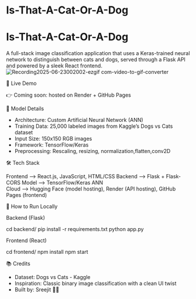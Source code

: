 # Is-That-A-Cat-Or-A-Dog
# Is-That-A-Cat-Or-A-Dog
A full-stack image classification application that uses a Keras-trained neural network to distinguish between cats and dogs, served through a Flask API and powered by a sleek React frontend.
![Recording2025-06-23002002-ezgif com-video-to-gif-converter](https://github.com/user-attachments/assets/2e7f1aec-4b63-4c91-b169-c8350bc74129)

🚀 Live Demo

👉 Coming soon: hosted on Render + GitHub Pages

🧠 Model Details
- Architecture: Custom Artificial Neural Network (ANN)
- Training Data: 25,000 labeled images from Kaggle’s Dogs vs Cats dataset
- Input Size: 150x150 RGB images
- Framework: TensorFlow/Keras
- Preprocessing: Rescaling, resizing, normalization,flatten,conv2D

🛠️ Tech Stack

 Frontend --> React.js, JavaScript, HTML/CSS 
 Backend --> Flask + Flask-CORS 
 Model --> TensorFlow/Keras ANN  
 Cloud --> Hugging Face (model hosting), Render (API hosting), GitHub Pages (frontend)  

🧪 How to Run Locally

Backend (Flask)

cd backend/
pip install -r requirements.txt
python app.py

Frontend (React)

cd frontend/
npm install
npm start

📚 Credits
- Dataset: Dogs vs Cats - Kaggle
- Inspiration: Classic binary image classification with a clean UI twist
- Built by: Sreejit 👨‍💻




